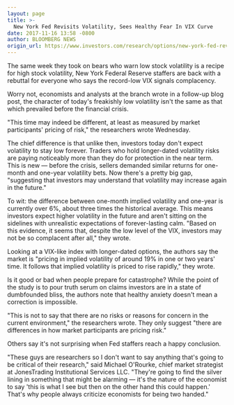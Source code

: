 ```yaml
---
layout: page
title: >-
  New York Fed Revisits Volatility, Sees Healthy Fear In VIX Curve
date: 2017-11-16 13:58 -0800
author: BLOOMBERG NEWS
origin_url: https://www.investors.com/research/options/new-york-fed-revisits-volatility-sees-healthy-fear-in-vix-curve/
---
```






The same week they took on bears who warn low stock volatility is a recipe for high stock volatility, New York Federal Reserve staffers are back with a rebuttal for everyone who says the record-low VIX signals complacency.


Worry not, economists and analysts at the branch wrote in a follow-up blog post, the character of today's freakishly low volatility isn't the same as that which prevailed before the financial crisis.


"This time may indeed be different, at least as measured by market participants' pricing of risk," the researchers wrote Wednesday.


The chief difference is that unlike then, investors today don't expect volatility to stay low forever. Traders who hold longer-dated volatility risks are paying noticeably more than they do for protection in the near term. This is new — before the crisis, sellers demanded similar returns for one-month and one-year volatility bets. Now there's a pretty big gap, "suggesting that investors may understand that volatility may increase again in the future."


To wit: the difference between one-month implied volatility and one-year is currently over 6%, about three times the historical average. This means investors expect higher volatility in the future and aren't sitting on the sidelines with unrealistic expectations of forever-lasting calm. "Based on this evidence, it seems that, despite the low level of the VIX, investors may not be so complacent after all," they wrote.


Looking at a VIX-like index with longer-dated options, the authors say the market is "pricing in implied volatility of around 19% in one or two years' time. It follows that implied volatility is priced to rise rapidly," they wrote.


Is it good or bad when people prepare for catastrophe? While the point of the study is to pour truth serum on claims investors are in a state of dumbfounded bliss, the authors note that healthy anxiety doesn't mean a correction is impossible.


"This is not to say that there are no risks or reasons for concern in the current environment," the researchers wrote. They only suggest "there are differences in how market participants are pricing risk."


Others say it's not surprising when Fed staffers reach a happy conclusion.


"These guys are researchers so I don't want to say anything that's going to be critical of their research," said Michael O'Rourke, chief market strategist at JonesTrading Institutional Services LLC. "They're going to find the silver lining in something that might be alarming — it's the nature of the economist to say 'this is what I see but then on the other hand this could happen.' That's why people always criticize economists for being two handed."




